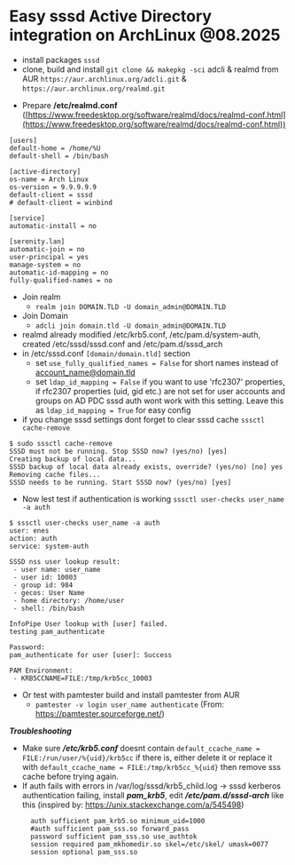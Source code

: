 # Easy sssd Active Directory integration on ArchLinux @08.2025

- install packages `sssd` 
- clone, build and install `git clone && makepkg -sci` adcli & realmd from AUR `https://aur.archlinux.org/adcli.git` & `https://aur.archlinux.org/realmd.git`
+ Prepare **/etc/realmd.conf** ([https://www.freedesktop.org/software/realmd/docs/realmd-conf.html](https://www.freedesktop.org/software/realmd/docs/realmd-conf.html)) 
 ```
[users]
default-home = /home/%U
default-shell = /bin/bash

[active-directory]
os-name = Arch Linux
os-version = 9.9.9.9.9
default-client = sssd
# default-client = winbind

[service]
automatic-install = no

[serenity.lan]
automatic-join = no
user-principal = yes
manage-system = no
automatic-id-mapping = no
fully-qualified-names = no
``` 
- Join realm
  - `realm join DOMAIN.TLD -U domain_admin@DOMAIN.TLD`
- Join Domain
  - `adcli join domain.tld -U domain_admin@DOMAIN.TLD`
- realmd already modified /etc/krb5.conf, /etc/pam.d/system-auth, created /etc/sssd/sssd.conf and /etc/pam.d/sssd_arch
- in /etc/sssd.conf `[domain/domain.tld]` section
	- set `use_fully_qualified_names = False` for short names instead of account_name@domain.tld
	- set `ldap_id_mapping = False` if you want to use 'rfc2307' properties, if rfc2307 properties (uid, gid etc.) are not set for user accounts and groups on AD PDC sssd auth wont work with this setting. Leave this as `ldap_id_mapping = True` for easy config
- if you change sssd settings dont forget to clear sssd cache `sssctl cache-remove`
```
$ sudo sssctl cache-remove
SSSD must not be running. Stop SSSD now? (yes/no) [yes] 
Creating backup of local data...
SSSD backup of local data already exists, override? (yes/no) [no] yes
Removing cache files...
SSSD needs to be running. Start SSSD now? (yes/no) [yes]
```
- Now lest test if authentication is working `sssctl user-checks user_name -a auth`
```
$ sssctl user-checks user_name -a auth
user: enes
action: auth
service: system-auth

SSSD nss user lookup result:
 - user name: user_name
 - user id: 10003
 - group id: 984
 - gecos: User Name
 - home directory: /home/user
 - shell: /bin/bash

InfoPipe User lookup with [user] failed.
testing pam_authenticate

Password: 
pam_authenticate for user [user]: Success

PAM Environment:
 - KRB5CCNAME=FILE:/tmp/krb5cc_10003
```
- Or test with pamtester
	build and install pamtester from AUR
	- `pamtester -v login user_name authenticate` (From: https://pamtester.sourceforge.net/)

***Troubleshooting***
- Make sure ***/etc/krb5.conf*** doesnt contain `default_ccache_name = FILE:/run/user/%{uid}/krb5cc` if there is, either delete it or replace it with `default_ccache_name = FILE:/tmp/krb5cc_%{uid}` then remove sss cache before trying again.
- If auth fails with errors in /var/log/sssd/krb5_child.log -> sssd kerberos authentication failing, install ***pam_krb5***, edit ***/etc/pam.d/sssd-arch*** like this (inspired by: https://unix.stackexchange.com/a/545498)
  ```
	auth sufficient pam_krb5.so minimum_uid=1000
	#auth sufficient pam_sss.so forward_pass
	password sufficient pam_sss.so use_authtok
	session required pam_mkhomedir.so skel=/etc/skel/ umask=0077
	session optional pam_sss.so
	```
